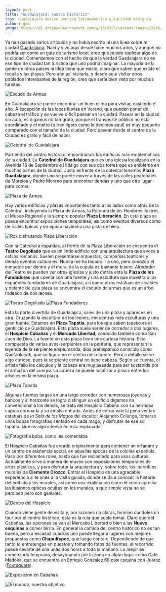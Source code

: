 ```yaml
---
layout: post
title: "Guadalajara: Centro histórico"
tags: guadalajara mexico america latinoamerica guiaciudad miniguia
author: geo
image: https://dl.dropboxusercontent.com/u/1610385/content/images/2015/02/DSC03335-1.JPG
---
```

Ya han pasado varios artículos y no había escrito ni una línea sobre mi ciudad [Guadalajara](/tag/guadalajara). Nací y vivo aquí desde hace muchos años, y aunque no podría ser como un guía de turismo local, creo que puedo explicar algo de la ciudad. Comenzemos con el hecho de que la verdad Guadalajara no es ese tipo de ciudad tan turistica que uno podría imaginar. La mayoría de la gente de otros paises ni idea tiene que existe, claro que saben que existe el tequila y las playas. Pero aún así visitarla, y desde aquí visitar otros poblados interesantes de la región, creo que sería bien visto por muchos turistas.

![Escudo de Armas](https://dl.dropboxusercontent.com/u/1610385/content/images/2015/02/DSC08653.JPG)

En Guadalajara se puede encontrar un buen clima para visitar, casi todo el año. A excepción de las locas lluvias en Verano, que pueden poner de cabeza el tráfico y se vuelve dificil pasear en la ciudad. Pasear en la ciudad sin auto, es digamos no tan grato, porque el transporte público no esta coordinado y el metro (o tren ligero como le decimos aquí) es muy pequeño comparado con el tamaño de la ciudad. Pero pasear desde el centro de la Ciudad es grato y fácil de hacer.

![Catedral de Guadalajara](https://dl.dropboxusercontent.com/u/1610385/content/images/2015/02/DSC03335.JPG)

Partiendo del centro histórico, encontramos los edificios más emblematicos de la ciudad. La **Catedral de Guadalajara** que es una iglesia localizada en la Avenida 16 de Septiembre e Hidalgo con sus dos torres que es emblema en muchas partes de la ciudad. Justo enfrente de la catedral tenemos **Plaza Guadalajara**, donde uno se puede mover a traves de las calles peatonales de Morelos y Pedro Moreno para encontrar tiendas y uno que otro lugar para comer.

![Plaza de Armas](https://dl.dropboxusercontent.com/u/1610385/content/images/2015/02/DSC00086.JPG)

Hay varios edificios y plazas importantes tanto a los lados como atrás de la Catedral, incluyendo la Plaza de Armas, la Rotonda de los Hombres Ilustres, el Museo Regional y la siempre popular **Plaza Liberación**. En esta plaza se puede encontrar exposiciones temporales, así como eventos diversos como de bailes típicos y en epoca navideña una pista de hielo.

![Rox disfrutando Plaza Liberación](https://dl.dropboxusercontent.com/u/1610385/content/images/2015/02/DSC03334.JPG)

Con la Catedral a espaldas, al frente de la Plaza Liberación se encuentra el **Teatro Degollado** que es un lindo edificio con una arquitectura que evoca a estilos romanos. Suelen presentarse orquestas, compañias teatrales y demás eventos culturales. Nunca me ha tocado ir a uno, pero conozco el inmueble por dentro y el mural de la cupula es bastante bueno. Alrededor del Teatro se pueden ver otras iglesias y justo detrás esta la **Plaza de los Fundadores** que cuenta con una fuente y una escultura que muestra a los españoles fundadores de Guadalajara, así como otras estatuas de alcaldes y delante de esta plaza se encuentra el escudo de armas que es un árbol rodeado de dos leones.

![Teatro Degollado](https://dl.dropboxusercontent.com/u/1610385/content/images/2015/02/HPIM1126.JPG)
![Plaza Fundadores](https://dl.dropboxusercontent.com/u/1610385/content/images/2015/02/HPIM1123.JPG)

Esta la parte divertida de Guadalajara, sales de una plaza y apareces en otra. Cruzando la escultura de los leones, encuentras más esculturas y una gran fuente. Estamos en **Plaza Tapatía**, para los que saben tapatío es el gentilicio de Guadalajara. Esta plaza suele servir de corredor a dos lugares, el **Hospicio Cabañas** y el **Mercado Libertad**, conocido también como San Juan de Dios. La fuente en esta plaza tiene una curiosa historia. Esta compuesta de varias aves-serpientes en la periferia, que representan la leyenda de la serpiente emplumanda, dios prehispanico conocido como *Quetzalcoatl*, que se figura en el centro de la fuente. Pero a detalle se ve algo curioso, pues la serpiente central no tiene cabeza. Según se cuenta, el artista fallo los calculos y la cabeza era muy pesada para ser sostenida por el armazon del cuerpo. La cabeza se puede localizar a pasos entre los arboles en la misma plaza.

![Plaza Tapatía](https://dl.dropboxusercontent.com/u/1610385/content/images/2015/02/DSC00030.JPG)

Algunas fuentes largas en una largo corredor con numerosas joyerías y bancos y al horizonte se logra distinguir un edificio digamos no convencional a los demás, se trata del Hospicio Cabaño con su hermosa cúpula coronada y su amplia entrada. Antes de entrar vale la pena ver las estatuas de *la Sala de los Magos* del escultor Alejandro Colunga, tomarse unas bobas fotografías sentado en cada mago, y disfrutar de ese sol tapatío. Que es algo intenso en esta explanada.

![Fotografía boba, como les comentaba](https://dl.dropboxusercontent.com/u/1610385/content/images/2015/02/DSC08659.JPG)

El Hospicio Cabañas fue creado originalmente para contener un orfanato y un centro de asistencia social, en aquellas epocas de la colonia española. Paso por diferentes roles, hasta que fue reclamado para usos culturas. Actualmente sirve a manera de museo con exposiciones temporales de artes plásticas, y para disfrutar la arquitectura y, sobre todo, los increibles murales de **Clemente Orozco**. Entrar al Hospicio es una agradable experiencia si te unes a la visita guiada, donde se da a conocer la historia del edificio y los murales, así como una explicación clara de como apreciar las ilusiones opticas ocultas en los murales, a que simple vista no se perciben pero son geniales.

![Dentro del Hospicio](https://dl.dropboxusercontent.com/u/1610385/content/images/2015/02/2014-08-03-11-48-54.jpg)

Cuando viene gente de visita y, por razones no claras, termino dandoles un tour por el centro histórico, esta es la ruta que suelo tomar. Claro que del Cabañas, las opciones se van al Mercado Libertad o bien a las **Nueve esquinas** a comer birria. En general la comida del centro histórico no es tan buena, pero a escasaz cuadras uno puede llegar a lugares con mejores propuestas como **Chapultepec**, que luego contare. Dependiendo de que tanto te entretengas en puestos y tomando fotos de fuentes, el recorrido puede llevarte de una unas dos horas a toda la mañana. Lo mejor es comenzarlo temprano, desayunando por la zona en algún lugar como Café Madoka, que se encuentra en Enrique Gonzalez 68 casi esquina con Juárez ([Foursquare](https://foursquare.com/v/madoka/4c4999279f2ad13a22d48153)).

![Exposicion en Cabañas](https://dl.dropboxusercontent.com/u/1610385/content/images/2015/02/2014-08-03-11-43-14.jpg)

![El mundo, nuestro objetivo](https://dl.dropboxusercontent.com/u/1610385/content/images/2015/02/2014-12-07-11-45-48.jpg)
